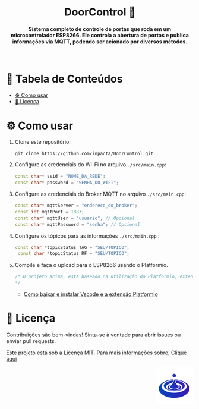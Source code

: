 <h1 align="center"> DoorControl 🚀 </h1>
<h4 align="center">
  Sistema completo de controle de portas que roda em um microcontrolador ESP8266.
  Ele controla a abertura de portas e publica informações via MQTT, podendo ser acionado por diversos métodos.
</h4>
<br />

# :pushpin: Tabela de Conteúdos

- [:gear: Como usar](#gear-como-usar)
- [:page_facing_up: Licença](#page_facing_up-licença)

# :gear: Como usar

1. Clone este repositório:

   ```shell
   git clone https://github.com/inpacta/DoorControl.git
   ```

2. Configure as credenciais do Wi-Fi no arquivo `./src/main.cpp`:

   ```cpp
   const char* ssid = "NOME_DA_REDE";
   const char* password = "SENHA_DO_WIFI";
   ```

3. Configure as credenciais do Broker MQTT no arquivo `./src/main.cpp`:

   ```cpp
   const char* mqttServer = "endereco_do_broker";
   const int mqttPort = 1883;
   const char* mqttUser = "usuario"; // Opcional
   const char* mqttPassword = "senha"; // Opcional
   ```

4. Configure os tópicos para as informações `./src/main.cpp` :

   ```cpp
   const char *topicStatus_TAG = "SEU/TOPICO";
    const char *topicStatus_RF = "SEU/TOPICO";
   ```

5. Compile e faça o upload para o ESP8266 usando o Platformio.

    ```cpp
    /* O projeto acima, está baseado na utilização do Platformio, extensão do Visual Studio Code.
    */
    ```

    - [Como baixar e instalar Vscode e a extensão Platformio](https://www.youtube.com/watch?v=OZJ4niOrJ2k)
  
# :page_facing_up: Licença

Contribuições são bem-vindas! Sinta-se à vontade para abrir issues ou enviar pull requests.

Este projeto está sob a Licença MIT. Para mais informações sobre, <a href="/LICENSE">Clique aqui</a>

<img src="https://github.com/inpacta/.github/blob/main/profile/InPACTA-logo.png" alt="InPACTA Logo" width="100" align="right" />
